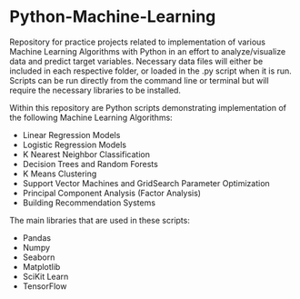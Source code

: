 # Python-Machine-Learning
Repository for practice projects related to implementation of various Machine Learning Algorithms with Python in an effort to analyze/visualize data and predict target variables. Necessary data files will either be included in each respective folder, or loaded in the .py script when it is run. Scripts can be run directly from the command line or terminal but will require the necessary libraries to be installed.

Within this repository are Python scripts demonstrating implementation of the following Machine Learning Algorithms:
- Linear Regression Models
- Logistic Regression Models
- K Nearest Neighbor Classification 
- Decision Trees and Random Forests
- K Means Clustering
- Support Vector Machines and GridSearch Parameter Optimization
- Principal Component Analysis (Factor Analysis) 
- Building Recommendation Systems

The main libraries that are used in these scripts: 
- Pandas
- Numpy
- Seaborn
- Matplotlib
- SciKit Learn
- TensorFlow
